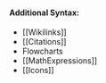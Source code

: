 #### Additional Syntax:

  - [[Wikilinks]]
  - [[Citations]]
  - Flowcharts
  - [[MathExpressions]]
  - [[Icons]]
